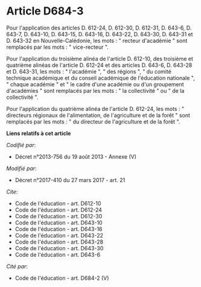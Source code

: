 # Article D684-3

Pour l'application des articles D. 612-24, D. 612-30, D. 612-31, D. 643-6, D. 643-7, D. 643-10, D. 643-15, D. 643-16, D.
643-22, D. 643-30, D. 643-31 et D. 643-32 en Nouvelle-Calédonie, les mots : " recteur d'académie " sont remplacés par les
mots : " vice-recteur ". 

Pour l'application du troisième alinéa de l'article D. 612-10, des troisième et quatrième alinéas de l'article D. 612-24 et
des articles D. 643-6, D. 643-28 et D. 643-31, les mots : " l'académie ", " des régions ", " du comité technique académique
et du conseil académique de l'éducation nationale ", " chaque académie " et " le cadre d'une académie ou d'un groupement
d'académies " sont remplacés par les mots : " la collectivité " ou " de la collectivité ". 

Pour l'application du quatrième alinéa de l'article D. 612-24, les mots : " directeurs régionaux de l'alimentation, de
l'agriculture et de la forêt " sont remplacés par les mots : " du directeur de l'agriculture et de la forêt ".

**Liens relatifs à cet article**

_Codifié par_:

  - Décret n°2013-756 du 19 août 2013 -  Annexe (V)

_Modifié par_:

  - Décret n°2017-410 du 27 mars 2017 - art. 21

_Cite_:

  - Code de l'éducation - art. D612-10
  - Code de l'éducation - art. D612-24
  - Code de l'éducation - art. D612-30
  - Code de l'éducation - art. D643-10
  - Code de l'éducation - art. D643-16
  - Code de l'éducation - art. D643-22
  - Code de l'éducation - art. D643-28
  - Code de l'éducation - art. D643-30
  - Code de l'éducation - art. D643-6

_Cité par_:

  - Code de l'éducation - art. D684-2 (V)
